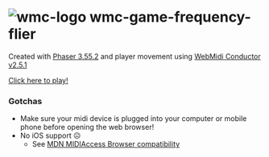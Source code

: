 # ![wmc-logo](https://www.pauljuneauengineer.com/webmidi-conductor/webMidiConductor/favicon.ico) wmc-game-frequency-flier
Created with [Phaser 3.55.2](https://newdocs.phaser.io/docs/3.55.2) and player movement using [WebMidi Conductor v2.5.1](https://github.com/pauljuneau/webmidi-conductor/tree/v2.5.1)

[Click here to play!](https://www.pauljuneauengineer.com/wmc-game-frequency-flier/)

### Gotchas
* Make sure your midi device is plugged into your computer or mobile phone before opening the web browser!
* No iOS support :frowning_face: 
   * See [MDN MIDIAccess Browser compatibility](https://developer.mozilla.org/en-US/docs/Web/API/MIDIAccess)